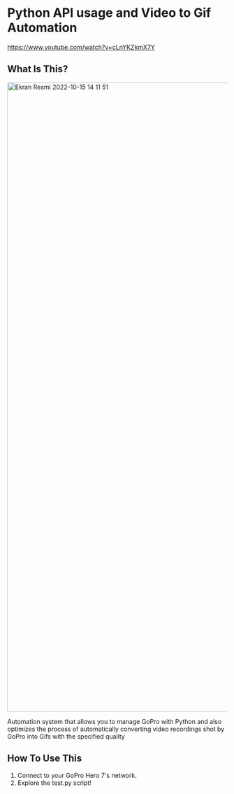 Python API usage and Video to Gif Automation
==============================

https://www.youtube.com/watch?v=cLnYKZkmX7Y

What Is This?
-------------

<img width="1438" alt="Ekran Resmi 2022-10-15 14 11 51" src="https://user-images.githubusercontent.com/54773283/195983472-e547c5de-41cb-4ab7-a725-5c816ce5d49c.png">

Automation system that allows you to manage GoPro with Python and also optimizes the process of automatically converting video recordings shot by GoPro into Gifs with the specified quality

How To Use This
---------------

1. Connect to your GoPro Hero 7's network.
2. Explore the test.py script!
